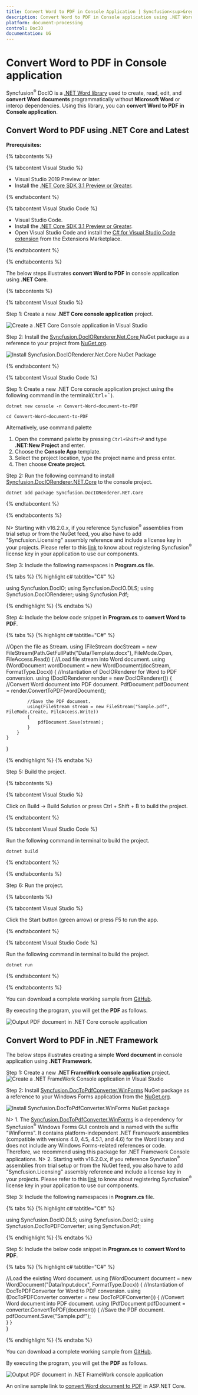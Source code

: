 ```yaml
---
title: Convert Word to PDF in Console Application | Syncfusion<sup>&reg;</sup> 
description: Convert Word to PDF in Console application using .NET Word (DocIO) library without Microsoft Word or interop dependencies.
platform: document-processing
control: DocIO
documentation: UG
---
```


# Convert Word to PDF in Console application

Syncfusion<sup>&reg;</sup> DocIO is a [.NET Word library](https://www.syncfusion.com/document-processing/word-framework/net/word-library) used to create, read, edit, and **convert Word documents** programmatically without **Microsoft Word** or interop dependencies. Using this library, you can **convert Word to PDF in Console application**.

## Convert Word to PDF using .NET Core and Latest

**Prerequisites:**

{% tabcontents %}

{% tabcontent Visual Studio %}

* Visual Studio 2019 Preview or later.
* Install the [.NET Core SDK 3.1 Preview or Greater](https://dotnet.microsoft.com/en-us/download/dotnet/3.1).

{% endtabcontent %}

{% tabcontent Visual Studio Code %}

* Visual Studio Code.
* Install the [.NET Core SDK 3.1 Preview or Greater](https://dotnet.microsoft.com/en-us/download/dotnet/3.1).
* Open Visual Studio Code and install the [C# for Visual Studio Code extension](https://marketplace.visualstudio.com/items?itemName=ms-dotnettools.csharp) from the Extensions Marketplace.

{% endtabcontent %}

{% endtabcontents %}

The below steps illustrates **convert Word to PDF** in console application using **.NET Core**.

{% tabcontents %}

{% tabcontent Visual Studio %}

Step 1: Create a new **.NET Core console application** project.

![Create a .NET Core Console application in Visual Studio](Console-Images/NET/Console-Template-Net-Core.png)

Step 2: Install the [Syncfusion.DocIORenderer.Net.Core ](https://www.nuget.org/packages/Syncfusion.DocIORenderer.Net.Core/) NuGet package as a reference to your project from [NuGet.org](https://www.nuget.org/).

![Install Syncfusion.DocIORenderer.Net.Core NuGet Package](ASP-NET-Core_images/NugetPackage.png)

{% endtabcontent %}
 

{% tabcontent Visual Studio Code %}

Step 1: Create a new .NET Core console application project using the following command in the terminal(<kbd>Ctrl</kbd>+<kbd>`</kbd>).

```
dotnet new console -n Convert-Word-document-to-PDF
```

```
cd Convert-Word-document-to-PDF
```

Alternatively, use command palette
1. Open the command palette by pressing `Ctrl+Shift+P` and type **.NET:New Project** and enter.
2. Choose the **Console App** template.
3. Select the project location, type the project name and press enter.
4. Then choose **Create project**.

Step 2: Run the following command to install [Syncfusion.DocIORenderer.NET.Core](https://www.nuget.org/packages/Syncfusion.DocIORenderer.NET.Core) to the console project.

```
dotnet add package Syncfusion.DocIORenderer.NET.Core
```

{% endtabcontent %}
 
{% endtabcontents %}

N> Starting with v16.2.0.x, if you reference Syncfusion<sup>&reg;</sup> assemblies from trial setup or from the NuGet feed, you also have to add "Syncfusion.Licensing" assembly reference and include a license key in your projects. Please refer to this [link](https://help.syncfusion.com/common/essential-studio/licensing/overview) to know about registering Syncfusion<sup>&reg;</sup> license key in your application to use our components.

Step 3: Include the following namespaces in **Program.cs** file.

{% tabs %}
{% highlight c# tabtitle="C#" %}

using Syncfusion.DocIO;
using Syncfusion.DocIO.DLS;
using Syncfusion.DocIORenderer;
using Syncfusion.Pdf;

{% endhighlight %}
{% endtabs %}

Step 4: Include the below code snippet in **Program.cs** to **convert Word to PDF**.

{% tabs %}
{% highlight c# tabtitle="C#" %}

//Open the file as Stream.
using (FileStream docStream = new FileStream(Path.GetFullPath("Data/Template.docx"), FileMode.Open, FileAccess.Read))
{
    //Load file stream into Word document.
    using (WordDocument wordDocument = new WordDocument(docStream, FormatType.Docx))
    {
        //Instantiation of DocIORenderer for Word to PDF conversion.
        using (DocIORenderer render = new DocIORenderer())
        {
            //Convert Word document into PDF document.
            PdfDocument pdfDocument = render.ConvertToPDF(wordDocument);

            //Save the PDF document.
            using(FileStream stream = new FileStream("Sample.pdf", FileMode.Create, FileAccess.Write))
            {
                pdfDocument.Save(stream);
            }           
        }
    }
}

{% endhighlight %}
{% endtabs %}

Step 5: Build the project.

{% tabcontents %}

{% tabcontent Visual Studio %}

Click on Build → Build Solution or press Ctrl + Shift + B to build the project.

{% endtabcontent %}
 
{% tabcontent Visual Studio Code %}

Run the following command in terminal to build the project.

```
dotnet build
```

{% endtabcontent %}
 
{% endtabcontents %}

Step 6: Run the project.

{% tabcontents %}

{% tabcontent Visual Studio %}

Click the Start button (green arrow) or press F5 to run the app.

{% endtabcontent %}

{% tabcontent Visual Studio Code %}

Run the following command in terminal to build the project.

```
dotnet run
```
{% endtabcontent %}

{% endtabcontents %}

You can download a complete working sample from [GitHub](https://github.com/SyncfusionExamples/DocIO-Examples/tree/main/Word-to-PDF-Conversion/Convert-Word-document-to-PDF/.NET).

By executing the program, you will get the **PDF** as follows.

![Output PDF document in .NET Core console application](WordToPDF_images/OutputImage.png)

## Convert Word to PDF in .NET Framework

The below steps illustrates creating a simple **Word document** in console application using **.NET Framework**.

Step 1: Create a new **.NET FrameWork console application** project.
![Create a .NET FrameWork Console application in Visual Studio](Console-Images/NET-FrameWork/Console-Template-Net-FrameWork.png)

Step 2: Install [Syncfusion.DocToPdfConverter.WinForms](https://www.nuget.org/packages/Syncfusion.DocToPDFConverter.WinForms) NuGet package as a reference to your Windows Forms application from the [NuGet.org](https://www.nuget.org/).

![Install Syncfusion.DocToPdfConverter.WinForms NuGet package](Windows-Forms_images/Nuget-Package-WordtoPDF.png)

N> 1. The [Syncfusion.DocToPdfConverter.WinForms](https://www.nuget.org/packages/Syncfusion.DocToPDFConverter.WinForms) is a dependency for Syncfusion<sup>&reg;</sup> Windows Forms GUI controls and is named with the suffix "WinForms". It contains platform-independent .NET Framework assemblies (compatible with versions 4.0, 4.5, 4.5.1, and 4.6) for the Word library and does not include any Windows Forms-related references or code. Therefore, we recommend using this package for .NET Framework Console applications.
N> 2. Starting with v16.2.0.x, if you reference Syncfusion<sup>&reg;</sup> assemblies from trial setup or from the NuGet feed, you also have to add "Syncfusion.Licensing" assembly reference and include a license key in your projects. Please refer to this [link](https://help.syncfusion.com/common/essential-studio/licensing/overview) to know about registering Syncfusion<sup>&reg;</sup> license key in your application to use our components.

Step 3: Include the following namespaces in **Program.cs** file.

{% tabs %}
{% highlight c# tabtitle="C#" %}

using Syncfusion.DocIO.DLS;
using Syncfusion.DocIO;
using Syncfusion.DocToPDFConverter;
using Syncfusion.Pdf;

{% endhighlight %}
{% endtabs %}

Step 5: Include the below code snippet in **Program.cs** to **convert Word to PDF**.

{% tabs %}
{% highlight c# tabtitle="C#" %}

//Load the existing Word document.
using (WordDocument document = new WordDocument("Data/Input.docx", FormatType.Docx))
{
    //Instantiation of DocToPDFConverter for Word to PDF conversion.
    using (DocToPDFConverter converter = new DocToPDFConverter())
    {
        //Convert Word document into PDF document.
        using (PdfDocument pdfDocument = converter.ConvertToPDF(document))
        {
            //Save the PDF document.
            pdfDocument.Save("Sample.pdf");                       
        }
    }               
}

{% endhighlight %}
{% endtabs %}

You can download a complete working sample from [GitHub](https://github.com/SyncfusionExamples/DocIO-Examples/tree/main/Word-to-PDF-Conversion/Convert-Word-document-to-PDF/.NET-Framework).

By executing the program, you will get the **PDF** as follows.

![Output PDF document in .NET FrameWork console application](WordToPDF_images/OutputImage.png)

An online sample link to [convert Word document to PDF](https://ej2aspnetcore.azurewebsites.net/aspnetcore/word/wordtopdf#/material3) in ASP.NET Core.
